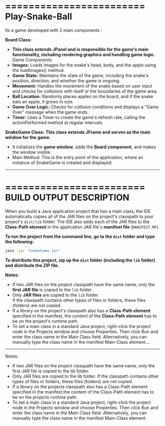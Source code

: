 

========================  
**Play-Snake-Ball**  
========================  
Its a game developed with 2 main components : 

**Board Class:**
* **This class extends JPanel and is responsible for the game's main functionality, including rendering graphics and handling game logic.**
Game Components:
* **Images**: Loads images for the snake's head, body, and the apple using the loadImages() method.
* **Game State:** Maintains the state of the game, including the snake's position, direction, and whether the game is ongoing.
* **Movement:** Handles the movement of the snake based on user input and checks for collisions with itself or the boundaries of the game area.
* **Ball Location:** Randomly places apples on the board, and if the snake eats an apple, it grows in size.
* **Game Over Logic:** Checks for collision conditions and displays a "Game Over" message when the game ends.
* **Timer:** Uses a Timer to create the game's refresh rate, calling the actionPerformed method at regular intervals.

**SnakeGame Class:**
**This class extends JFrame and serves as the main window for the game.**
* It initializes the **game window**, adds the **Board component**, and makes the window visible.
* Main Method: This is the entry point of the application, where an instance of SnakeGame is created and displayed.



---

========================  
**BUILD OUTPUT DESCRIPTION**  
========================  

When you build a Java application project that has a main class, the IDE automatically copies all of the JAR files on the project's classpath to your project's `dist/lib` folder. The IDE also adds each of the JAR files to the **Class-Path element** in the application JAR file's **manifest file** (`MANIFEST.MF`).

**To run the project from the command line, go to the `dist` folder and type the following:**

```bash
java -jar "SnakeGame.jar"
```

**To distribute this project, zip up the `dist` folder (including the `lib` folder) and distribute the ZIP file.**

**Notes:**

* If two JAR files on the project classpath have the same name, only the **first JAR file** is copied to the `lib` folder.
* Only **JAR files** are copied to the `lib` folder.  
  If the classpath contains other types of files or folders, these files (folders) are not copied.
* If a library on the project's classpath also has a **Class-Path element** specified in the manifest, the content of the **Class-Path element** has to be on the project's runtime path.
* To set a main class in a standard Java project, right-click the project node
in the Projects window and choose Properties. Then click Run and enter the
class name in the Main Class field. Alternatively, you can manually type the
class name in the manifest Main-Class element....

---
Notes:

* If two JAR files on the project classpath have the same name, only the first
JAR file is copied to the lib folder.
* Only JAR files are copied to the lib folder.
If the classpath contains other types of files or folders, these files (folders)
are not copied.
* If a library on the projects classpath also has a Class-Path element
specified in the manifest,the content of the Class-Path element has to be on
the projects runtime path.
* To set a main class in a standard Java project, right-click the project node
in the Projects window and choose Properties. Then click Run and enter the
class name in the Main Class field. Alternatively, you can manually type the
class name in the manifest Main-Class element.
